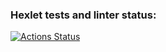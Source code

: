 ### Hexlet tests and linter status:
[![Actions Status](https://github.com/alexander-rodionov/rails-project-66/actions/workflows/hexlet-check.yml/badge.svg)](https://github.com/alexander-rodionov/rails-project-66/actions)
